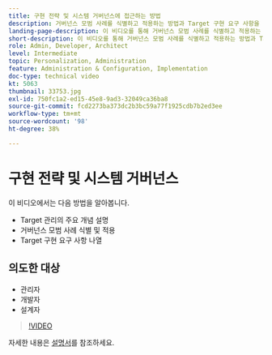 ```yaml
---
title: 구현 전략 및 시스템 거버넌스에 접근하는 방법
description: 거버넌스 모범 사례를 식별하고 적용하는 방법과 Target 구현 요구 사항을 나열하는 방법을 알아봅니다.
landing-page-description: 이 비디오를 통해 거버넌스 모범 사례를 식별하고 적용하는 방법과 Target 구현 요구 사항을 나열하는 방법에 대해 알아봅니다.
short-description: 이 비디오를 통해 거버넌스 모범 사례를 식별하고 적용하는 방법과 Target 구현 요구 사항을 나열하는 방법에 대해 알아봅니다.
role: Admin, Developer, Architect
level: Intermediate
topic: Personalization, Administration
feature: Administration & Configuration, Implementation
doc-type: technical video
kt: 5063
thumbnail: 33753.jpg
exl-id: 750fc1a2-ed15-45e8-9ad3-32049ca36ba8
source-git-commit: fcd2273ba373dc2b3bc59a77f1925cdb7b2ed3ee
workflow-type: tm+mt
source-wordcount: '98'
ht-degree: 38%

---
```


# 구현 전략 및 시스템 거버넌스

이 비디오에서는 다음 방법을 알아봅니다.

* Target 관리의 주요 개념 설명
* 거버넌스 모범 사례 식별 및 적용
* Target 구현 요구 사항 나열

## 의도한 대상

* 관리자
* 개발자
* 설계자

>[!VIDEO](https://video.tv.adobe.com/v/33753/?quality=12)

자세한 내용은 [설명서](https://experienceleague.adobe.com/docs/target/using/administer/administrating-target.html?lang=en)를 참조하세요.
